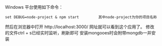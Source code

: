 Windows 平台使用如下命令：
```
set DEBUG=node-project & npm start         其中node-project为你的项目名称
```
然后在浏览器中打开 http://localhost:3000/ 网址就可以看到这个应用了。
修改的文件ctrl + s已经实时监听，刷新即可
安装mongooes时会附带mongdb一并安装